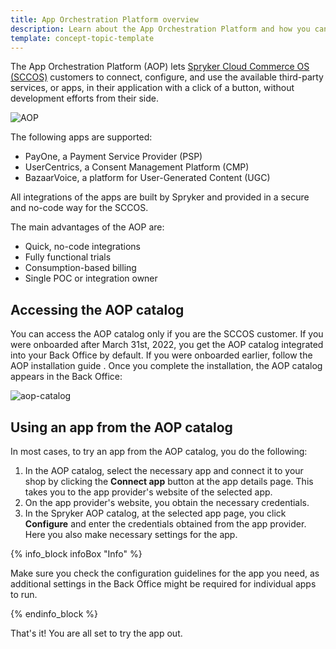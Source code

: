 ```yaml
---
title: App Orchestration Platform overview
description: Learn about the App Orchestration Platform and how you can use it.
template: concept-topic-template
---
```


The App Orchestration Platform (AOP) lets [Spryker Cloud Commerce OS (SCCOS)](/docs/cloud/dev/spryker-cloud-commerce-os/getting-started-with-the-spryker-cloud-commerce-os.html) customers to connect, configure, and use the available third-party services, or apps, in their application with a click of a button, without development efforts from their side.

![AOP](https://spryker.s3.eu-central-1.amazonaws.com/docs/aop/app-orchestration-platform-overview/aop.png)

The following apps are supported:

- PayOne, a Payment Service Provider (PSP)
- UserCentrics, a Consent Management Platform (CMP)
- BazaarVoice, a platform for User-Generated Content (UGC)

<!---Add links to the general apps descriptions, once available-->

All integrations of the apps are built by Spryker and provided in a secure and no-code way for the SCCOS.

The main advantages of the AOP are:

- Quick, no-code integrations
- Fully functional trials
- Consumption-based billing
- Single POC or integration owner

## Accessing the AOP catalog

You can access the AOP catalog only if you are the SCCOS customer. If you were onboarded after March 31st, 2022, you get the AOP catalog integrated into your Back Office by default. If you were onboarded earlier, follow the AOP installation guide <!---LINK once available-->. Once you complete the installation, the AOP catalog appears in the Back Office:

![aop-catalog](https://spryker.s3.eu-central-1.amazonaws.com/docs/aop/app-orchestration-platform-overview/aop-catalog.png)

## Using an app from the AOP catalog

In most cases, to try an app from the AOP catalog, you do the following:

1. In the AOP catalog, select the necessary app and connect it to your shop by clicking the **Connect app** button at the app details page. This takes you to the app provider's website of the selected app.
2. On the app provider's website, you obtain the necessary credentials.
3. In the Spryker AOP catalog, at the selected app page, you click **Configure** and enter the credentials obtained from the app provider. Here you also make necessary settings for the app.

{% info_block infoBox "Info" %}

Make sure you check the configuration guidelines<!---LINK--> for the app you need, as additional settings in the Back Office might be required for individual apps to run.

{% endinfo_block %}

That's it! You are all set to try the app out. 

